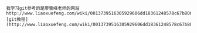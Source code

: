     我学习git参考的是廖雪峰老师的网站http://www.liaoxuefeng.com/wiki/0013739516305929606dd18361248578c67b8067c8c017b000
    [git教程](http://www.liaoxuefeng.com/wiki/0013739516305929606dd18361248578c67b8067c8c017b000)

    